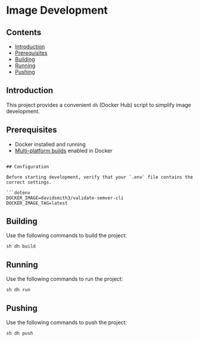 # Image Development

## Contents

- [Introduction](#introduction)
- [Prerequisites](#prerequisites)
- [Building](#building)
- [Running](#running)
- [Pushing](#pushing)

## Introduction

This project provides a convenient `dh` (Docker Hub) script to simplify image development.

## Prerequisites

- Docker installed and running
- [Multi-platform builds](https://docs.docker.com/build/building/multi-platform/#prerequisites) enabled in Docker

```shell

## Configuration

Before starting development, verify that your `.env` file contains the correct settings.

```dotenv
DOCKER_IMAGE=davidsmith3/validate-semver-cli
DOCKER_IMAGE_TAG=latest
```

## Building

Use the following commands to build the project:

```shell
sh dh build
```

## Running

Use the following commands to run the project:

```shell
sh dh run
```

## Pushing

Use the following commands to push the project:

```shell
sh dh push
```